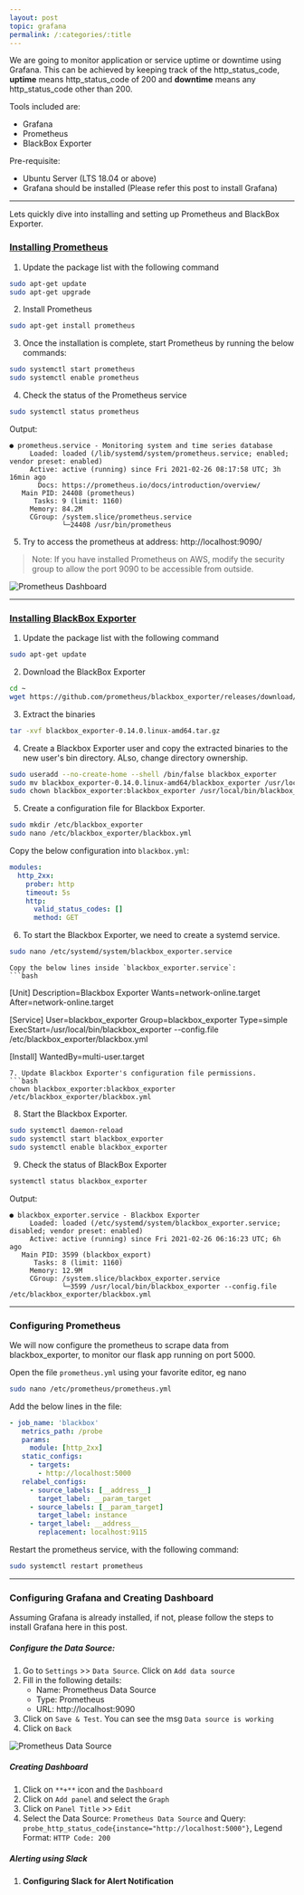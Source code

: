 ```yaml
---
layout: post
topic: grafana
permalink: /:categories/:title
---
```

We are going to monitor application or service uptime or downtime using Grafana. This can be achieved by keeping track of the http_status_code, **uptime** means http_status_code of 200 and **downtime** means any http_status_code other than 200.

Tools included are:

- Grafana
- Prometheus
- BlackBox Exporter

Pre-requisite:

- Ubuntu Server (LTS 18.04 or above)
- Grafana should be installed (Please refer this post to install Grafana)

---

Lets quickly dive into installing and setting up Prometheus and BlackBox Exporter.

<h3><u>Installing Prometheus</u></h3>

1. Update the package list with the following command
```bash
sudo apt-get update
sudo apt-get upgrade
```
2. Install Prometheus
```bash
sudo apt-get install prometheus
```
3. Once the installation is complete, start Prometheus by running the below commands:
```bash
sudo systemctl start prometheus
sudo systemctl enable prometheus
```
4. Check the status of the Prometheus service
```bash
sudo systemctl status prometheus
```
Output:
```
● prometheus.service - Monitoring system and time series database
     Loaded: loaded (/lib/systemd/system/prometheus.service; enabled; vendor preset: enabled)
     Active: active (running) since Fri 2021-02-26 08:17:58 UTC; 3h 16min ago
       Docs: https://prometheus.io/docs/introduction/overview/
   Main PID: 24408 (prometheus)
      Tasks: 9 (limit: 1160)
     Memory: 84.2M
     CGroup: /system.slice/prometheus.service
             └─24408 /usr/bin/prometheus
```
5. Try to access the prometheus at address: http://localhost:9090/
>Note: If you have installed Prometheus on AWS, modify the security group to allow the port 9090 to be accessible from outside.

<img src="assets/images/prometheus_dashboard.png" alt="Prometheus Dashboard">

---

<h3><u>Installing BlackBox Exporter</u></h3>

1. Update the package list with the following command
```bash
sudo apt-get update
```
2. Download the BlackBox Exporter
```bash
cd ~
wget https://github.com/prometheus/blackbox_exporter/releases/download/v0.18.0/blackbox_exporter-0.18.0.linux-amd64.tar.gz
```
3. Extract the binaries
```bash
tar -xvf blackbox_exporter-0.14.0.linux-amd64.tar.gz
```
4. Create a Blackbox Exporter user and copy the extracted binaries to the new user's bin directory. ALso, change directory ownership.
```bash
sudo useradd --no-create-home --shell /bin/false blackbox_exporter
sudo mv blackbox_exporter-0.14.0.linux-amd64/blackbox_exporter /usr/local/bin/blackbox_exporter
sudo chown blackbox_exporter:blackbox_exporter /usr/local/bin/blackbox_exporter
```
5. Create a configuration file for Blackbox Exporter.
```bash
sudo mkdir /etc/blackbox_exporter
sudo nano /etc/blackbox_exporter/blackbox.yml
```
Copy the below configuration into `blackbox.yml`:
```yaml
modules:
  http_2xx:
    prober: http
    timeout: 5s
    http:
      valid_status_codes: []
      method: GET
```
6. To start the Blackbox Exporter, we need to create a systemd service.
```bash
sudo nano /etc/systemd/system/blackbox_exporter.service
```

    Copy the below lines inside `blackbox_exporter.service`:
    ```bash
  [Unit]
  Description=Blackbox Exporter
  Wants=network-online.target
  After=network-online.target

  [Service]
  User=blackbox_exporter
  Group=blackbox_exporter
  Type=simple
  ExecStart=/usr/local/bin/blackbox_exporter --config.file /etc/blackbox_exporter/blackbox.yml

  [Install]
  WantedBy=multi-user.target
```
7. Update Blackbox Exporter's configuration file permissions.
```bash
chown blackbox_exporter:blackbox_exporter /etc/blackbox_exporter/blackbox.yml
```
8. Start the Blackbox Exporter.
```bash
sudo systemctl daemon-reload
sudo systemctl start blackbox_exporter
sudo systemctl enable blackbox_exporter
```
9. Check the status of BlackBox Exporter
```bash
systemctl status blackbox_exporter
```

Output:
```
● blackbox_exporter.service - Blackbox Exporter
     Loaded: loaded (/etc/systemd/system/blackbox_exporter.service; disabled; vendor preset: enabled)
     Active: active (running) since Fri 2021-02-26 06:16:23 UTC; 6h ago
   Main PID: 3599 (blackbox_export)
      Tasks: 8 (limit: 1160)
     Memory: 12.9M
     CGroup: /system.slice/blackbox_exporter.service
             └─3599 /usr/local/bin/blackbox_exporter --config.file /etc/blackbox_exporter/blackbox.yml
```

---

<h3>Configuring Prometheus</h3>

We will now configure the prometheus to scrape data from blackbox_exporter, to monitor our flask app running on port 5000.

Open the file `prometheus.yml` using your favorite editor, eg nano
```bash
sudo nano /etc/prometheus/prometheus.yml
```

Add the below lines in the file:

```yaml
- job_name: 'blackbox'
   metrics_path: /probe
   params:
     module: [http_2xx]
   static_configs:
     - targets:
       - http://localhost:5000
   relabel_configs:
     - source_labels: [__address__]
       target_label: __param_target
     - source_labels: [__param_target]
       target_label: instance
     - target_label: __address__
       replacement: localhost:9115
```

Restart the prometheus service, with the following command:
```bash
sudo systemctl restart prometheus
```
---
<h3>Configuring Grafana and Creating Dashboard</h3>

Assuming Grafana is already installed, if not, please follow the steps to install Grafana here in this post.

<h5>Configure the Data Source:</h5>

1. Go to `Settings` >> `Data Source`. Click on `Add data source`
2. Fill in the following details:
    - Name: Prometheus Data Source
    - Type: Prometheus
    - URL: http://localhost:9090
3. Click on `Save & Test`. You can see the msg `Data source is working`
4. Click on `Back`

 <img src="assets/images/Prometheus_Data_Source.png" alt="Prometheus Data Source">

 <h5>Creating Dashboard</h5>

 1. Click on `**+**` icon and the `Dashboard`
 2. Click on `Add panel` and select the `Graph`
 3. Click on `Panel Title` >> `Edit`
 4. Select the Data Source: `Prometheus Data Source` and Query: `probe_http_status_code{instance="http://localhost:5000"}`, Legend Format: `HTTP Code: 200`

 <h5>Alerting using Slack</h5>

 1. **Configuring Slack for Alert Notification**
